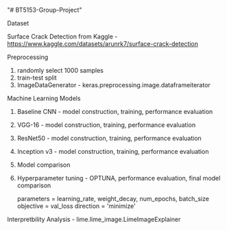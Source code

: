 "# BT5153-Group-Project" 

Dataset
  
  Surface Crack Detection from Kaggle - https://www.kaggle.com/datasets/arunrk7/surface-crack-detection
 

Preprocessing
  1. randomly select 1000 samples
  2. train-test split
  3. ImageDataGenerator - keras.preprocessing.image.dataframeiterator


Machine Learning Models
  1. Baseline CNN - model construction, training, performance evaluation
  2. VGG-16 - model construction, training, performance evaluation
  3. ResNet50 - model construction, training, performance evaluation
  4. Inception v3 - model construction, training, performance evaluation
  5. Model comparison
  6. Hyperparameter tuning - OPTUNA, performance evaluation, final model comparison
      
      parameters = learning_rate, weight_decay, num_epochs, batch_size
      objective = val_loss
      direction = 'minimize'


Interpretbility Analysis - lime.lime_image.LimeImageExplainer
